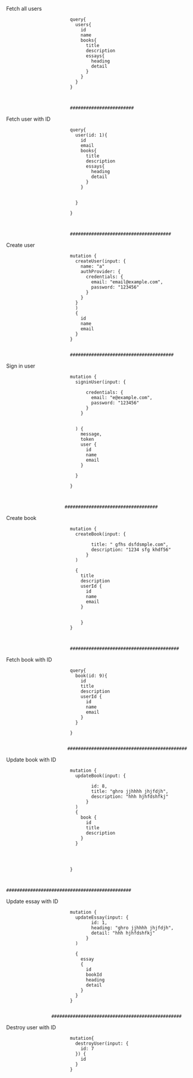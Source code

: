 Fetch all users       


                            query{
                              users{
                                id
                                name
                                books{
                                  title
                                  description
                                  essays{
                                    heading
                                    detail
                                  }
                                }
                              }
                            }
                            


                            ########################
Fetch user with ID


                            query{
                              user(id: 1){
                                id
                                email
                                books{
                                  title
                                  description
                                  essays{
                                    heading
                                    detail
                                  }
                                }
                                
                                
                              }

                            }
                            
                            

                            ######################################
Create user 


                            mutation {
                              createUser(input: {
                                name: "a"    
                                authProvider: {
                                  credentials: {
                                    email: "email@example.com",
                                    password: "123456"
                                  }
                                }
                              }
                              )
                              {
                                id
                                name
                                email
                              }
                            }

            
                            #######################################
                            
Sign in user                            
                            

                            mutation {
                              signinUser(input: {    
                                
                                  credentials: {
                                    email: "e@example.com",
                                    password: "123456"
                                  }
                                }
                              
                                  
                              ) {
                                message,
                                token
                                user {
                                  id
                                  name
                                  email
                                }
                                
                              }  
                              
                            }



                          ###################################
Create book


                            mutation {
                              createBook(input: {                                
                                  
                                    title: " gfhs dsfdsmple.com",
                                    description: "1234 sfg khdf56"
                                  }     
                              )
                              
                              {
                                title
                                description
                                userId {
                                  id
                                  name
                                  email
                                }
                                
                                  
                                }
                            }
                              
                              
                              
                            #########################################

Fetch book with ID

                            query{
                              book(id: 9){
                                id
                                title
                                description
                                userId {
                                  id
                                  name
                                  email
                                }
                              }

                            }  
                              
      
                           #############################################

Update book with ID
                              
                            mutation {
                              updateBook(input: {    
                                
                                    id: 8,
                                    title: "ghro jjhhhh jhjfdjh",
                                    description: "hhh hjhfdshfkj"
                                  }     
                              ) 
                              {
                                book {
                                  id
                                  title
                                  description
                                }
                              }
                              
                              
                              
                              
                            }
                              

                            ###############################################

Update essay with ID

                            mutation {
                              updateEssay(input: {        
                                    id: 1,
                                    heading: "ghro jjhhhh jhjfdjh",
                                    detail: "hhh hjhfdshfkj"
                                  }     
                              ) 
                              
                              {
                                essay
                                {
                                  id
                                  bookId
                                  heading
                                  detail
                                }
                              }  
                            }
                                
            
                     #################################################

Destroy user with ID


                            mutation{
                              destroyUser(input: {
                                id: 7
                              }) {
                                id
                              }   
                            }
                              







